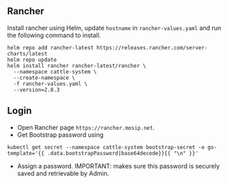 ## Rancher
Install rancher using Helm, update ```hostname``` in ```rancher-values.yaml``` and run the following command to install.
```
helm repo add rancher-latest https://releases.rancher.com/server-charts/latest
helm repo update
helm install rancher rancher-latest/rancher \
  --namespace cattle-system \
  --create-namespace \
  -f rancher-values.yaml \
  --version=2.8.3
```
## Login
* Open Rancher page `https://rancher.mosip.net`.
* Get Bootstrap password using
```
kubectl get secret --namespace cattle-system bootstrap-secret -o go-template='{{ .data.bootstrapPassword|base64decode}}{{ "\n" }}'
```
* Assign a password.  IMPORTANT: makes sure this password is securely saved and retrievable by Admin.
